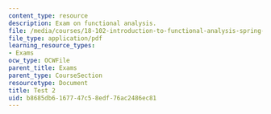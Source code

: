 ```yaml
---
content_type: resource
description: Exam on functional analysis.
file: /media/courses/18-102-introduction-to-functional-analysis-spring-2009/b8685db6167747c58edf76ac2486ec81_MIT18_102s09_exam_test02.pdf
file_type: application/pdf
learning_resource_types:
- Exams
ocw_type: OCWFile
parent_title: Exams
parent_type: CourseSection
resourcetype: Document
title: Test 2
uid: b8685db6-1677-47c5-8edf-76ac2486ec81
---
```

